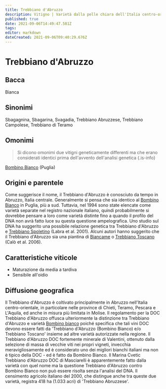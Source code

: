 ```yaml
---
title: Trebbiano d'Abruzzo
description: Vitigno | Varietà dalla pelle chiara dell'Italia centro-orientale non collegata ad altri Trebbiano ma la cui identità non è ancora chiara.
published: true
date: 2021-09-06T14:49:47.581Z
tags: 
editor: markdown
dateCreated: 2021-09-06T09:40:29.676Z
---
```


# Trebbiano d'Abruzzo

## Bacca
Bianca

## Sinonimi
Sbagagnina, Sbagarina, Svagadia, Trebbiano Abruzzese, Trebbiano Campolese, Trebbiano di Teramo

## Omonimi
> Si dicono omonimi due vitigni geneticamente differenti ma che erano considerati identici prima dell'avvento dell'analisi genetica
{.is-info}

[Bombino Bianco](/vitigni/Italia/bombino-bianco) (Puglia)


## Origini e parentele
Come suggerisce il nome, il Trebbiano d'Abruzzo è conosciuto da tempo in Abruzzo, Italia centrale. Generalmente si pensa che sia identico al [Bombino Bianco](/vitigni/Italia/bombino-bianco) in Puglia, più a sud. Tuttavia, nel 1994 sono state elencate come varietà separate nel registro nazionale italiano, quindi probabilmente si dovrebbe pensare a loro come varietà distinte fino a quando il profilo del DNA non avrà fatto luce su questa questione ampelografica. Uno studio sul DNA ha suggerito una possibile relazione genetica tra Trebbiano d'Abruzzo e [Trebbiano Spoletino](/vitigni/Italia/trebbiano-spoletino) (Labra et al. 2001). Alcuni autori hanno suggerito che il Trebbiano d'Abruzzo sia una piantina di [Biancame](/vitigni/Italia/biancame) o [Trebbiano Toscano](/vitigni/Italia/trebbiano-toscano) (Calò et al. 2006).

## Caratteristiche viticole

- Maturazione da media a tardiva
- Sensibile all'oidio

## Diffusione geografica

Il Trebbiano d'Abruzzo è coltivato principalmente in Abruzzo nell'Italia centro-orientale, in particolare nelle province di Chieti, Teramo, Pescara e L'Aquila, ed anche in misura più limitata in Molise. Il regolamento per la DOC Trebbiano d'Abruzzo offusca ulteriormente la distinzione tra Trebbiano d'Abruzzo e varietà [Bombino bianco](/vitigni/Italia/bombino-bianco) poiché specifica che tali vini DOC devono essere fatti da 'Trebbiano d'Abruzzo (Bombino Bianco) e/o Trebbiano Toscano' insieme ad altre varietà autorizzate nella regione. Il Trebbiano d'Abruzzo DOC fortemente minerale di Valentini, ottenuto dalla selezione di massa di vecchie viti nei propri vigneti, invecchia meravigliosamente ed è considerato uno dei migliori bianchi italiani ma non è tipico della DOC - ed è fatto da Bombino Bianco. Il Marina Cvetic Trebbiano d'Abruzzo DOC di Masciarelli è apparentemente fatto dalla varietà con quel nome ma la questione Trebbiano d'Abruzzo contro Bombino Bianco non può essere risolta senza l'analisi del DNA. Il censimento agricolo italiano del 2000, che distingue anche tra queste due varietà, registra 418 ha (1.033 acri) di 'Trebbiano Abruzzese'.